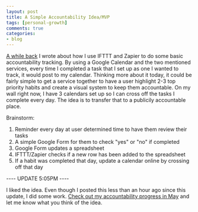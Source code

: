 ```yaml
---
layout: post
title: A Simple Accountability Idea/MVP
tags: [personal-growth]
comments: true
categories:
- blog
---
```


[A while back](/blog/2018/03/04/march-tracking) I wrote about how I use IFTTT and Zapier to do some basic accountability tracking. By using a Google Calendar and the two mentioned services, every time I completed a task that I set up as one I wanted to track, it would post to my calendar. Thinking more about it today, it could be fairly simple to get a service together to have a user highlight 2-3 top priority habits and create a visual system to keep them accountable. On my wall right now, I have 3 calendars set up so I can cross off the tasks I complete every day. The idea is to transfer that to a publicily accountable place.

Brainstorm:

1. Reminder every day at user determined time to have them review their tasks
2. A simple Google Form for them to check "yes" or "no" if completed
3. Google Form updates a spreadsheet
4. IFTTT/Zapier checks if a new row has been added to the spreadsheet
5. If a habit was completed that day, update a calendar online by crossing off that day

---- UPDATE 5:05PM ----

I liked the idea. Even though I posted this less than an hour ago since this update, I did some work. <a href="/accountability-calendar/" target="_blank">Check out my accountability progress in May</a> and let me know what you think of the idea.
